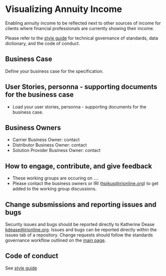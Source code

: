 # Visualizing Annuity Income

Enabling annuity income to be reflected next to other sources of income for clients where financial professionals are currently showing their income.

Please refer to the [style guide](https://github.com/Insured-Retirement-Institute/Style-Guide) for technical governance of standards, data dictionary, and the code of conduct.

## Business Case
Define your business case for the specification.

## User Stories, personna - supporting documents for the business case
- Load your user stories, personna - supporting documents for the business case.

## Business Owners 
- Carrier Business Owner: contact
- Distributor Business Owner: contact
- Solution Provider Business Owner: contact

## How to engage, contribute, and give feedback
- These working groups are occuring on ....
- Please contact the business owners or IRI (hpikus@irionline.org) to get added to the working group discussions. 

## Change subsmissions and reporting issues and bugs

Security issues and bugs should be reported directly to Katherine Dease kdease@irionline.org. Issues and bugs can be reported directly within the issues tab of a repository. Change requests should follow the standards governance workflow outlined on the [main page](https://github.com/Insured-Retirement-Institute).

## Code of conduct

See [style guide](https://github.com/Insured-Retirement-Institute/Style-Guide)
